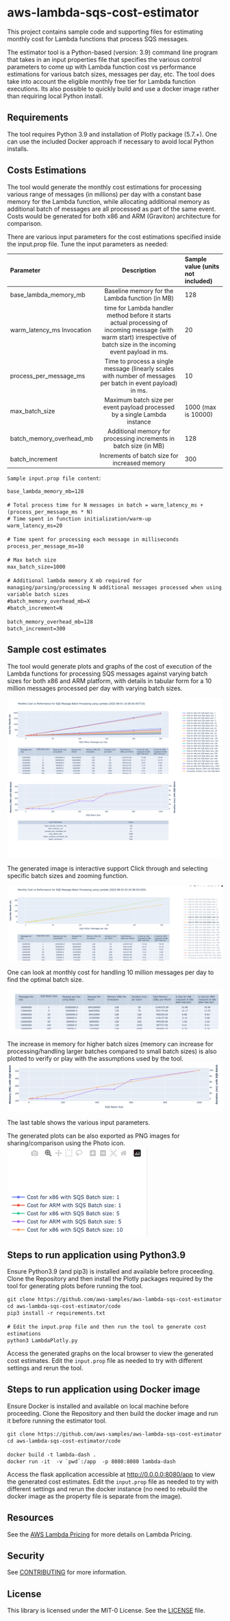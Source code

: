 # aws-lambda-sqs-cost-estimator

This project contains sample code and supporting files for estimating monthly cost for Lambda functions that process SQS messages.

The estimator tool is a Python-based (version: 3.9) command line program that takes in an input properties file that specifies the various control parameters to come up with Lambda function cost vs performance estimations for various batch sizes, messages per day, etc. The tool does take into account the eligible monthly free tier for Lambda function executions. Its also possible to quickly build and use a docker image rather than requiring local Python install.

## Requirements

The tool requires Python 3.9 and installation of Plotly package (5.7.+). One can use the included Docker approach if necessary to avoid local Python installs.

## Costs Estimations

The tool would generate the monthly cost estimations for processing various range of messages (in millions) per day with a constant base memory for the Lambda function, while allocating additional memory as additional batch of messages are all processed as part of the same event. Costs would be generated for both x86 and ARM (Graviton) architecture for comparison.

There are various input parameters for the cost estimations specified inside the input.prop file. Tune the input parameters as needed:

| Parameter	|          Description	        | Sample value (units not included) |
| :-- | :---: | :-- |
| base_lambda_memory_mb |	Baseline memory for the Lambda function (in MB) |	128 |
| warm_latency_ms	Invocation |  time for Lambda handler method before it starts actual processing of incoming message (with warm start) irrespective of batch size in the incoming event payload in ms. |	20 |
| process_per_message_ms | 	Time to process a single message (linearly scales with number of messages per batch in event payload) in ms. |	10 |
| max_batch_size | Maximum batch size per event payload processed by a single Lambda instance	| 1000 (max is 10000) |
| batch_memory_overhead_mb | Additional memory for processing increments in batch size (in MB) |	128 |
| batch_increment | 	Increments of batch size for increased memory	| 300 |

`Sample input.prop file content`:
```
base_lambda_memory_mb=128

# Total process time for N messages in batch = warm_latency_ms + (process_per_message_ms * N)
# Time spent in function initialization/warm-up
warm_latency_ms=20

# Time spent for processing each message in milliseconds
process_per_message_ms=10

# Max batch size
max_batch_size=1000

# Additional lambda memory X mb required for managing/parsing/processing N additional messages processed when using variable batch sizes
#batch_memory_overhead_mb=X
#batch_increment=N

batch_memory_overhead_mb=128
batch_increment=300
```

## Sample cost estimates

The tool would generate plots and graphs of the cost of execution of the Lambda functions for processing SQS messages against varying batch sizes for both x86 and ARM platform, with details in tabular form for a 10 million messages processed per day with varying batch sizes.

![Generated Estimate](imgs/estimate.png)

The generated image is interactive support Click through and selecting specific batch sizes and zooming function.

![Drill Down](imgs/drill-down.png)

One can look at monthly cost for handling 10 million messages per day to find the optimal batch size.

![Monthly Costs for various batch sizes](imgs/table.png)

The increase in memory for higher batch sizes (memory can increase for processing/handling larger batches compared to small batch sizes) is also plotted to verify or play with the assumptions used by the tool.
![Costs for varying batch sizes ](imgs/memory-vs-batch.png)

The last table shows the various input parameters.

The generated plots can be also exported as PNG images for sharing/comparison using the Photo icon.
![zoom-snapshot](imgs/zoom-snapshot.png)

## Steps to run application using Python3.9

Ensure Python3.9 (and pip3) is installed and available before proceeding.
Clone the Repository and then install the Plotly packages required by the tool for generating plots before running the tool.

```
git clone https://github.com/aws-samples/aws-lambda-sqs-cost-estimator
cd aws-lambda-sqs-cost-estimator/code
pip3 install -r requirements.txt

# Edit the input.prop file and then run the tool to generate cost estimations
python3 LambdaPlotly.py

```
Access the generated graphs on the local browser to view the generated cost estimates. Edit the `input.prop` file as needed to try with different settings and rerun the tool.

## Steps to run application using Docker image

Ensure Docker is installed and available on local machine before proceeding.
Clone the Repository and then build the docker image and run it before running the estimator tool.

```
git clone https://github.com/aws-samples/aws-lambda-sqs-cost-estimator
cd aws-lambda-sqs-cost-estimator/code

docker build -t lambda-dash .
docker run -it  -v `pwd`:/app  -p 8080:8080 lambda-dash

```
Access the flask application accessible at http://0.0.0.0:8080/app to view the generated cost estimates. Edit the `input.prop` file as needed to try with different settings and rerun the docker instance (no need to rebuild the docker image as the property file is separate from the image).

## Resources

See the [AWS Lambda Pricing](https://aws.amazon.com/lambda/pricing/) for more details on Lambda Pricing.

## Security

See [CONTRIBUTING](CONTRIBUTING.md#security-issue-notifications) for more information.

## License

This library is licensed under the MIT-0 License. See the [LICENSE](LICENSE) file.
